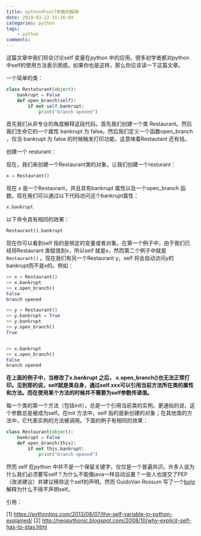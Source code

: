 ```yaml
---
title: python中self参数的解释
date: 2019-03-22 15:26:09
categories: python
tags:
	- python
comments:
---
```


这篇文章中我们将会讨论self 变量在python 中的应用。很多初学者都对python 中self的使用方法表示困惑。如果你也是这样，那么你应该读一下这篇文章。

一个简单的类：

```python
class Restaturant(object):
	bankrupt = False
    def open_branch(self):
        if not self.bankrupt:
            print("branch opened")
```

首先我们从非专业的角度解释这段代码。首先我们创建一个类 Restaurant。然后我们生命它的一个属性 bankrupt 为 false。然后我们定义一个函数open_branch ，仅当 bankrupt 为 false 的时候触发打印功能，这意味着Restautant 还有钱。

创建一个 resturant：

现在，我们来创建一个Restaurant类的对象，让我们创建一个resturant：

```python
x = Restaurant()
```

现在 x 是一个Restaurant，并且具有bankrupt 属性以及一个open_branch 函数。现在我们可以通过以下代码访问这个bankrupt属性：

```python
x.bankrupt
```

以下命令具有相同的效果：

```python
Restaurant().bankrupt
```

现在你可以看到self 指的是绑定的变量或者对象。在第一个例子中，由于我们已经将Restaurant 类赋值到x，所以self 就是x，然而第二个例子中就是`Restaurant()` 。现在我们有另一个Restaurant y，self 将会自动访问y的bankrupt而不是x的。例如：

```python
>> x = Restaurant()
>> x.bankrupt
>> x.open_branch()
False
branch opened

>> y = Restaurant()
>> y.bankrupt = True
>> y.bankrupt
>> y.open_branch()
True


>> x.bankrupt
>> x.open_branch()
False
branch opened
```

**在上面的例子中，当修改了x.bankrupt 之后， x.open_branch()也无法正常打印。见到那的说，self就是类自身，通过self.xxx可以引用当前方法所在类的属性和方法。而在使用某个方法的时候并不需要为self参数传递值。**

每一个类的第一个方法（包括init），总是一个引用当前类的实例。更通俗的说，这个参数总是被成为self。在init 方法中，self 指的是新创建的对象；在其他类的方法中，它代表实例的方法被调用。下面的例子有相同的效果：

```python
class Restaurant(object):
    bankrupt = False
    def open_branch(this):
        if not this.bankrupt:
            print("branch opened")
```

然而 self 在python 中并不是一个保留关键字，仅仅是一个普遍共识。许多人说为什么我们必须要写self？为什么不能像java一样自动设置？一些人也提交了PEP（改进建议）并建议移除这个self的声明。然而 GuidoVan Rossum 写了一个[bolg](http://neopythonic.blogspot.com/2008/10/why-explicit-self-has-to-stay.html)解释为什么不得不声明self。





引用：

[1] <https://pythontips.com/2013/08/07/the-self-variable-in-python-explained/>
[2] <http://neopythonic.blogspot.com/2008/10/why-explicit-self-has-to-stay.html>

